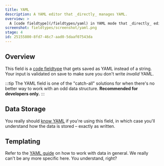 ```yaml
---
title: YAML
description: A YAML editor that _directly_ manages YAML.
overview: >
  A [code fieldtype](/fieldtypes/yaml) in YAML mode that _directly_ edits and stores YAML instead of an escaped string representation of said YAML.
screenshot: fieldtypes/screenshot/yaml.png
stage: 4
id: 25155800-8fd7-46c7-aad0-5daaf07543da
---
```

## Overview

This field is a [code fieldtype](/fieldtypes/code) that gets saved as YAML instead of a string. Your input is validated on save to make sure you don't write _invalid_ YAML.

:::tip
The YAML field is one of the "catch-all" solutions for when there's no better way to work with an odd data structure. **Recommended for developers only.**
:::

## Data Storage

You really should [know YAML](/yaml) if you're using this field, in which case you'll understand how the data is stored – exactly as written.

## Templating

Refer to the [YAML guide](/yaml) on how to work with data in general. We really can't be any more specific here. You understand, right?

